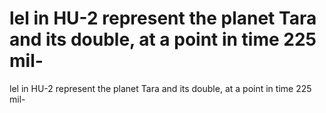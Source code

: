 # lel in HU-2 represent the planet Tara and its double, at a point in time 225 mil-

lel in HU-2 represent the planet Tara and its double, at a point in time 225 mil-
